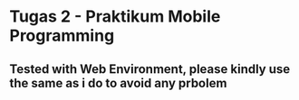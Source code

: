 # Tugas 2 - Praktikum Mobile Programming

## Tested with Web Environment, please kindly use the same as i do to avoid any prbolem
